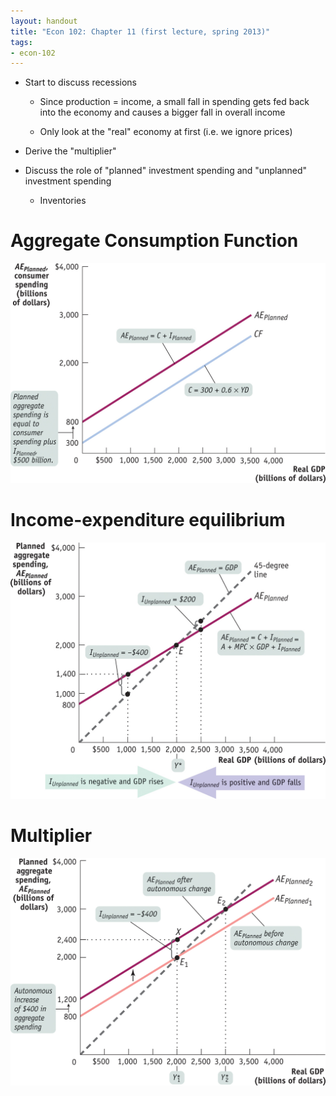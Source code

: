 ```yaml
---
layout: handout
title: "Econ 102: Chapter 11 (first lecture, spring 2013)"
tags:
- econ-102
---
```


* Start to discuss recessions

  * Since production = income, a small fall in spending gets fed back into
    the economy and causes a bigger fall in overall income

  * Only look at the "real" economy at first (i.e. we ignore prices)

* Derive the "multiplier"

* Discuss the role of "planned" investment spending and "unplanned" investment 
spending

  * Inventories

Aggregate Consumption Function
==============================

![Aggregate consumption function](../img/2013-02-15-fig1.jpg)

Income-expenditure equilibrium
==============================

![Equilibrium](../img/2013-02-15-fig2.jpg)

Multiplier
==========

![Multiplier](../img/2013-02-15-fig3.jpg)
